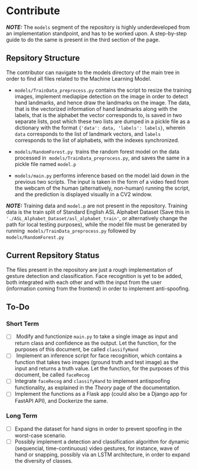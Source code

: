 # Contribute

***NOTE:*** The ```models``` segment of the repository is highly underdeveloped from an implementation standpoint, and has to be worked upon. A step-by-step guide to do the same is present in the third section of the page.

## Repsitory Structure
The contributor can navigate to the models directory of the main tree in order to find all files related to the Machine Learning Model.
- ```models/TrainData_preprocess.py``` contains the script to resize the training images, implement mediapipe detection on the image in order to detect hand landmarks, and hence draw the landmarks on the image. The data, that is the vectorized information of hand landmarks along with the labels, that is the alphabet the vector corresponds to, is saved in two separate lists, post which these two lists are dumped in a pickle file as a dictionary with the format ```{'data': data, 'labels': labels}```, wherein ```data``` corresponds to the list of landmark vectors, and ```labels``` corresponds to the list of alphabets, with the indexes synchronized. 

- ```models/RandomForest.py```  trains the random forest model on the data processed in  ```models/TrainData_preprocess.py```, and saves the same in a pickle file named ```model.p```

- ```models/main.py``` performs inference based on the model laid down in the previous two scripts. The input is taken in the form of a video feed from the webcam of the human (alternatively, non-human) running the script, and the prediction is displayed visually in a CV2 window.

***NOTE:*** Training data and ```model.p``` are not present in the repository. Training data is the train split of Standard English ASL Alphabet Dataset (Save this in ```'./ASL_Alphabet_Dataset/asl_alphabet_train'```, or alternatively change the path for local testing purposes), while the model file must be generated by running  ```models/TrainData_preprocess.py``` followed by ```models/RandomForest.py```
 
## Current Repsitory Status
The files present in the repository are just a rough implementation of gesture detection and classification. Face recognition is yet to be added, both integrated with each other and with the input from the user (information coming from the frontend) in order to implement anti-spoofing.

## To-Do
### Short Term
- [ ]  Modify and functionize ```main.py``` to take a single image as input and return class and confidence as the output. Let the function, for the purposes of this document, be called ```classifyHand```
- [ ]  Implement an inference script for face recognition, which contains a function that takes two images (ground truth and test image) as the input and returns a truth value. Let the function, for the purposes of this document, be called ```faceRecog```
- [ ] Integrate ```faceRecog``` and ```classifyHand``` to implement antispoofing functionality, as explained in the *Theory* page of the documentation.
- [ ] Implement the functions as a Flask app (could also be a Django app for FastAPI API), and Dockerize the same.

### Long Term
- [ ] Expand the dataset for hand signs in order to prevent spoofing in the worst-case scenario.
- [ ] Possibly implement a detection and classification algorithm for dynamic (sequencial, time-continuous) video gestures, for instance, wave of hand or snapping, possibly via an LSTM architecture, in order to expand the diversity of classes.
